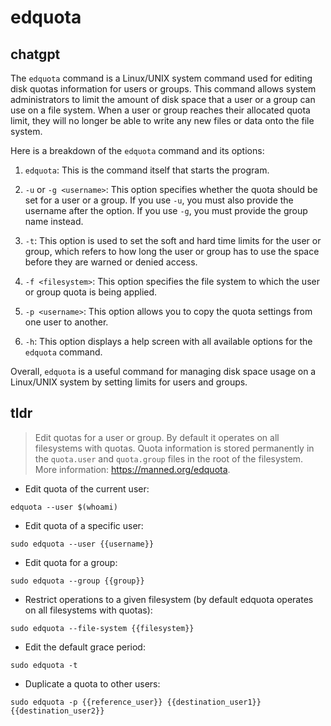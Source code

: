 # edquota 
## chatgpt 
The `edquota` command is a Linux/UNIX system command used for editing disk quotas information for users or groups. This command allows system administrators to limit the amount of disk space that a user or a group can use on a file system. When a user or group reaches their allocated quota limit, they will no longer be able to write any new files or data onto the file system.

Here is a breakdown of the `edquota` command and its options:

1. `edquota`: This is the command itself that starts the program.

2. `-u` or `-g <username>`: This option specifies whether the quota should be set for a user or a group. If you use `-u`, you must also provide the username after the option. If you use `-g`, you must provide the group name instead.

3. `-t`: This option is used to set the soft and hard time limits for the user or group, which refers to how long the user or group has to use the space before they are warned or denied access.

4. `-f <filesystem>`: This option specifies the file system to which the user or group quota is being applied.

5. `-p <username>`: This option allows you to copy the quota settings from one user to another.

6. `-h`: This option displays a help screen with all available options for the `edquota` command.

Overall, `edquota` is a useful command for managing disk space usage on a Linux/UNIX system by setting limits for users and groups. 

## tldr 
 
> Edit quotas for a user or group. By default it operates on all filesystems with quotas.
> Quota information is stored permanently in the `quota.user` and `quota.group` files in the root of the filesystem.
> More information: <https://manned.org/edquota>.

- Edit quota of the current user:

`edquota --user $(whoami)`

- Edit quota of a specific user:

`sudo edquota --user {{username}}`

- Edit quota for a group:

`sudo edquota --group {{group}}`

- Restrict operations to a given filesystem (by default edquota operates on all filesystems with quotas):

`sudo edquota --file-system {{filesystem}}`

- Edit the default grace period:

`sudo edquota -t`

- Duplicate a quota to other users:

`sudo edquota -p {{reference_user}} {{destination_user1}} {{destination_user2}}`
